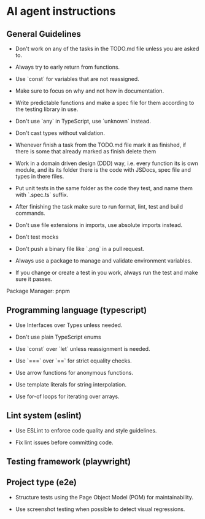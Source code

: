 # AI agent instructions

## General Guidelines

* Don't work on any of the tasks in the TODO.md file unless you are asked to.

* Always try to early return from functions.

* Use \`const\` for variables that are not reassigned.

* Make sure to focus on why and not how in documentation.

* Write predictable functions and make a spec file for them according to the testing library in use.

* Don't use \`any\` in TypeScript, use \`unknown\` instead.

* Don't cast types without validation.

* Whenever finish a task from the TODO.md file mark it as finished, if there is some that already marked as finish delete them

* Work in a domain driven design (DDD) way, i.e. every function its is own module, and its its folder there is the code with JSDocs, spec file and types in there files.

* Put unit tests in the same folder as the code they test, and name them with \`.spec.ts\` suffix.

* After finishing the task make sure to run format, lint, test and build commands.

* Don't use file extensions in imports, use absolute imports instead.

* Don't test mocks

* Don't push a binary file like \`.png\` in a pull request.

* Always use a package to manage and validate environment variables.

* If you change or create a test in you work, always run the test and make sure it passes.

Package Manager: pnpm

## Programming language (typescript)

* Use Interfaces over Types unless needed.

* Don't use plain TypeScript enums

* Use \`const\` over \`let\` unless reassignment is needed.

* Use \`===\` over \`==\` for strict equality checks.

* Use arrow functions for anonymous functions.

* Use template literals for string interpolation.

* Use for-of loops for iterating over arrays.

## Lint system (eslint)

* Use ESLint to enforce code quality and style guidelines.

* Fix lint issues before committing code.

## Testing framework (playwright)



## Project type (e2e)

* Structure tests using the Page Object Model (POM) for maintainability.

* Use screenshot testing when possible to detect visual regressions.
